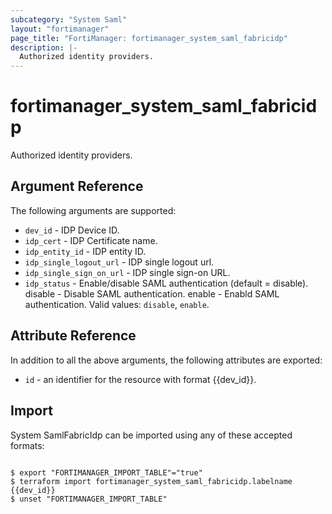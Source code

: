 ```yaml
---
subcategory: "System Saml"
layout: "fortimanager"
page_title: "FortiManager: fortimanager_system_saml_fabricidp"
description: |-
  Authorized identity providers.
---
```


# fortimanager_system_saml_fabricidp
Authorized identity providers.

## Argument Reference


The following arguments are supported:


* `dev_id` - IDP Device ID.
* `idp_cert` - IDP Certificate name.
* `idp_entity_id` - IDP entity ID.
* `idp_single_logout_url` - IDP single logout url.
* `idp_single_sign_on_url` - IDP single sign-on URL.
* `idp_status` - Enable/disable SAML authentication (default = disable). disable - Disable SAML authentication. enable - Enabld SAML authentication. Valid values: `disable`, `enable`.



## Attribute Reference

In addition to all the above arguments, the following attributes are exported:
* `id` - an identifier for the resource with format {{dev_id}}.

## Import

System SamlFabricIdp can be imported using any of these accepted formats:
```

$ export "FORTIMANAGER_IMPORT_TABLE"="true"
$ terraform import fortimanager_system_saml_fabricidp.labelname {{dev_id}}
$ unset "FORTIMANAGER_IMPORT_TABLE"
```


